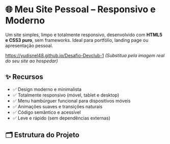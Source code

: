 # 🌐 Meu Site Pessoal – Responsivo e Moderno

Um site simples, limpo e totalmente responsivo, desenvolvido com **HTML5 e CSS3 puro**, sem frameworks. Ideal para portfólio, landing page ou apresentação pessoal.

https://yudisnel48.github.io/Desafio-Devclub-1
*(Substitua pela imagem real do seu site ao hospedar)*

## ✨ Recursos

- ✅ Design moderno e minimalista  
- ✅ Totalmente responsivo (móvel, tablet e desktop)  
- ✅ Menu hambúrguer funcional para dispositivos móveis  
- ✅ Animações suaves e transições naturais  
- ✅ Código semântico e acessível  
- ✅ Leve e rápido (sem dependências externas)

## 🗂 Estrutura do Projeto
